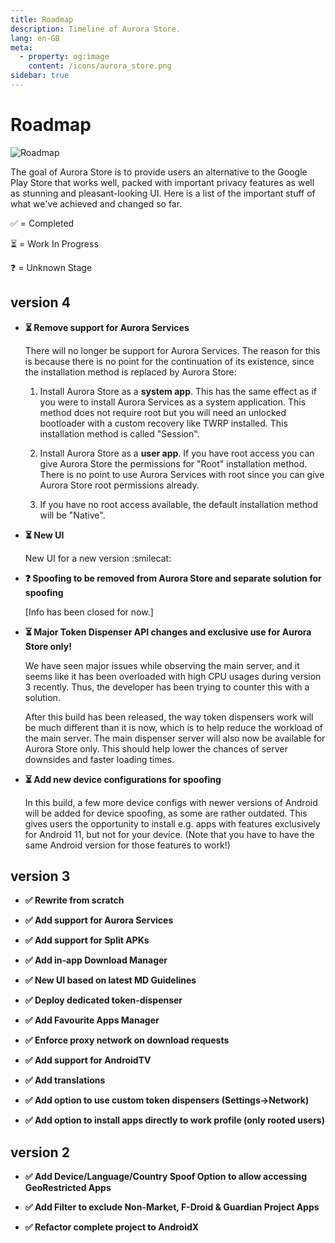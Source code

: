 ```yaml
---
title: Roadmap
description: Timeline of Aurora Store.
lang: en-GB
meta:
  - property: og:image
    content: /icons/aurora_store.png
sidebar: true
---
```


# Roadmap
![Roadmap](https://telegra.ph/file/732c1e50d8c7febfe8c63.png)

The goal of Aurora Store is to provide users an alternative to the Google Play Store that works well, packed with important privacy features as well as stunning and pleasant-looking UI. Here is a list of the important stuff of what we've achieved and changed so far.

✅ = Completed 
  
⏳ = Work In Progress

❓ = Unknown Stage

## version 4

  - **⏳ Remove support for Aurora Services**

	There will no longer be support for Aurora Services. The reason for this is because there is no point for the continuation of its existence, since the installation method is replaced by Aurora Store:

	1. Install Aurora Store as a **system app**. This has the same effect as if you were to install Aurora Services as a system application. This method does not require root but you will need an unlocked bootloader with a custom recovery like TWRP installed. This installation method is called "Session".

	2. Install Aurora Store as a **user app**. If you have root access you can give Aurora Store the permissions for "Root" installation method. There is no point to use Aurora Services with root since you can give Aurora Store root permissions already.

	3. If you have no root access available, the default installation method will be "Native".


  - **⏳ New UI**

	New UI for a new version :smilecat: 

  - **❓ Spoofing to be removed from Aurora Store and separate solution for spoofing**

	[Info has been closed for now.]

  - **⏳ Major Token Dispenser API changes and exclusive use for Aurora Store only!**

 	We have seen major issues while observing the main server, and it seems like it has been overloaded with high CPU usages during version 3 recently. Thus, the developer has been trying to counter this with a solution.

	After this build has been released, the way token dispensers work will be much different than it is now, which is to help reduce the workload of the main server. The main dispenser server will also now be available for Aurora Store only. This should help lower the chances of server downsides and faster loading times.

- **⏳ Add new device configurations for spoofing**

	In this build, a few more device configs with newer versions of Android will be added for device spoofing, as some are rather outdated. This gives users the opportunity to install e.g. apps with features exclusively for Android 11, but not for your device. (Note that you have to have the same Android version for those features to work!)

## version 3

  - **✅ Rewrite from scratch**

  - **✅ Add support for Aurora Services**

  - **✅ Add support for Split APKs**

  - **✅ Add in-app Download Manager**

  - **✅ New UI based on latest MD Guidelines**

  - **✅ Deploy dedicated token-dispenser**

  - **✅ Add Favourite Apps Manager**

  - **✅ Enforce proxy network on download requests**

  - **✅ Add support for AndroidTV**

  - **✅ Add translations**

  - **✅ Add option to use custom token dispensers (Settings->Network)**

  - **✅ Add option to install apps directly to work profile (only rooted users)**

## version 2

  - **✅ Add Device/Language/Country Spoof Option to allow accessing GeoRestricted Apps**

  - **✅ Add Filter to exclude Non-Market, F-Droid & Guardian Project Apps**

  - **✅ Refactor complete project to AndroidX**

